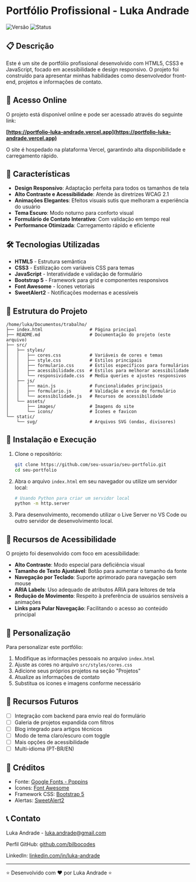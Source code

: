 # Portfólio Profissional - Luka Andrade

![Versão](https://img.shields.io/badge/version-1.0.0-green) ![Status](https://img.shields.io/badge/status-em%20desenvolvimento-yellow)

## 📋 Descrição

Este é um site de portfólio profissional desenvolvido com HTML5, CSS3 e JavaScript, focado em acessibilidade e design responsivo. O projeto foi construído para apresentar minhas habilidades como desenvolvedor front-end, projetos e informações de contato.

## 🔗 Acesso Online

O projeto está disponível online e pode ser acessado através do seguinte link:

**[https://portfolio-luka-andrade.vercel.app](https://portfolio-luka-andrade.vercel.app)**

O site é hospedado na plataforma Vercel, garantindo alta disponibilidade e carregamento rápido.

## 🚀 Características

- **Design Responsivo**: Adaptação perfeita para todos os tamanhos de tela
- **Alto Contraste e Acessibilidade**: Atende às diretrizes WCAG 2.1 
- **Animações Elegantes**: Efeitos visuais sutis que melhoram a experiência do usuário
- **Tema Escuro**: Modo noturno para conforto visual
- **Formulário de Contato Interativo**: Com validação em tempo real
- **Performance Otimizada**: Carregamento rápido e eficiente

## 🛠️ Tecnologias Utilizadas

- **HTML5** - Estrutura semântica
- **CSS3** - Estilização com variáveis CSS para temas
- **JavaScript** - Interatividade e validação de formulário
- **Bootstrap 5** - Framework para grid e componentes responsivos
- **Font Awesome** - Ícones vetoriais
- **SweetAlert2** - Notificações modernas e acessíveis

## 📂 Estrutura do Projeto

```
/home/luka/Documentos/trabalho/
├── index.html                  # Página principal
├── README.md                   # Documentação do projeto (este arquivo)
├── src/
│   ├── styles/
│   │   ├── cores.css           # Variáveis de cores e temas
│   │   ├── style.css           # Estilos principais
│   │   ├── formulario.css      # Estilos específicos para formulários
│   │   ├── acessibilidade.css  # Estilos para melhorar acessibilidade
│   │   └── responsividade.css  # Media queries e ajustes responsivos
│   ├── js/
│   │   ├── main.js             # Funcionalidades principais
│   │   ├── formulario.js       # Validação e envio de formulário
│   │   └── acessibilidade.js   # Recursos de acessibilidade
│   └── assets/
│       ├── images/             # Imagens do site
│       └── icons/              # Ícones e favicon
└── static/
    └── svg/                    # Arquivos SVG (ondas, divisores)
```

## 🔧 Instalação e Execução

1. Clone o repositório:
   ```bash
   git clone https://github.com/seu-usuario/seu-portfolio.git
   cd seu-portfolio
   ```

2. Abra o arquivo `index.html` em seu navegador ou utilize um servidor local:
   ```bash
   # Usando Python para criar um servidor local
   python -m http.server
   ```

3. Para desenvolvimento, recomendo utilizar o Live Server no VS Code ou outro servidor de desenvolvimento local.

## 🌟 Recursos de Acessibilidade

O projeto foi desenvolvido com foco em acessibilidade:

- **Alto Contraste**: Modo especial para deficiência visual
- **Tamanho de Texto Ajustável**: Botão para aumentar o tamanho da fonte
- **Navegação por Teclado**: Suporte aprimorado para navegação sem mouse
- **ARIA Labels**: Uso adequado de atributos ARIA para leitores de tela
- **Redução de Movimento**: Respeito à preferência de usuários sensíveis a animações
- **Links para Pular Navegação**: Facilitando o acesso ao conteúdo principal

## 🎨 Personalização

Para personalizar este portfólio:

1. Modifique as informações pessoais no arquivo `index.html`
2. Ajuste as cores no arquivo `src/styles/cores.css`
3. Adicione seus próprios projetos na seção "Projetos"
4. Atualize as informações de contato
5. Substitua os ícones e imagens conforme necessário

## 📝 Recursos Futuros

- [ ] Integração com backend para envio real do formulário
- [ ] Galeria de projetos expandida com filtros
- [ ] Blog integrado para artigos técnicos
- [ ] Modo de tema claro/escuro com toggle
- [ ] Mais opções de acessibilidade
- [ ] Multi-idioma (PT-BR/EN)

## 🤝 Créditos

- Fonte: [Google Fonts - Poppins](https://fonts.google.com/specimen/Poppins)
- Ícones: [Font Awesome](https://fontawesome.com/)
- Framework CSS: [Bootstrap 5](https://getbootstrap.com/)
- Alertas: [SweetAlert2](https://sweetalert2.github.io/)

## 📞 Contato

Luka Andrade - [luka.andrade@gmail.com](mailto:luka.andrade@gmail.com)

Perfil GitHub: [github.com/bilbocodes](https://github.com/bilbocodes)

LinkedIn: [linkedin.com/in/luka-andrade](https://www.linkedin.com/in/luka-andrade/)

---

⭐️ Desenvolvido com ❤️ por Luka Andrade ⭐️
